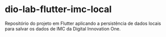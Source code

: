 # dio-lab-flutter-imc-local

Repositório do projeto em Flutter aplicando a persistência de dados locais para salvar os dados de IMC da Digital Innovation One.
